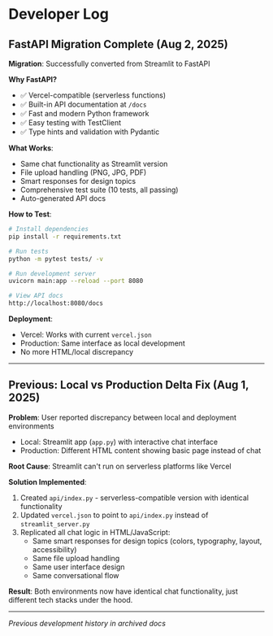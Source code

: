 # Developer Log

## FastAPI Migration Complete (Aug 2, 2025)

**Migration**: Successfully converted from Streamlit to FastAPI

**Why FastAPI?**
- ✅ Vercel-compatible (serverless functions)
- ✅ Built-in API documentation at `/docs`
- ✅ Fast and modern Python framework
- ✅ Easy testing with TestClient
- ✅ Type hints and validation with Pydantic

**What Works**:
- Same chat functionality as Streamlit version
- File upload handling (PNG, JPG, PDF)
- Smart responses for design topics
- Comprehensive test suite (10 tests, all passing)
- Auto-generated API docs

**How to Test**:
```bash
# Install dependencies
pip install -r requirements.txt

# Run tests
python -m pytest tests/ -v

# Run development server
uvicorn main:app --reload --port 8080

# View API docs
http://localhost:8080/docs
```

**Deployment**:
- Vercel: Works with current `vercel.json`
- Production: Same interface as local development
- No more HTML/local discrepancy

---

## Previous: Local vs Production Delta Fix (Aug 1, 2025)

**Problem**: User reported discrepancy between local and deployment environments
- Local: Streamlit app (`app.py`) with interactive chat interface
- Production: Different HTML content showing basic page instead of chat

**Root Cause**: Streamlit can't run on serverless platforms like Vercel

**Solution Implemented**:
1. Created `api/index.py` - serverless-compatible version with identical functionality
2. Updated `vercel.json` to point to `api/index.py` instead of `streamlit_server.py`
3. Replicated all chat logic in HTML/JavaScript:
   - Same smart responses for design topics (colors, typography, layout, accessibility)
   - Same file upload handling
   - Same user interface design
   - Same conversational flow

**Result**: Both environments now have identical chat functionality, just different tech stacks under the hood.

---

*Previous development history in archived docs*
